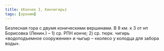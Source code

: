 ```yaml
---
title: ⦗Кончек I, Кинчигирь⦘
tags: [ороним]
---
```


Безлесная гора с двумя коническими вершинами. В 8 км. к З от нп Борисовка
(Ленин.) – 1) ср. РПН конче; 2) ср. тюрк. чигирь «водоподъемное сооружение» и
чыгыр – «колесо у колодца для забора воды».
